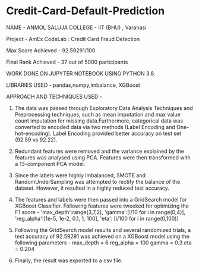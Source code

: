 # Credit-Card-Default-Prediction
NAME - ANMOL SALUJA
COLLEGE - IIT (BHU) , Varanasi

Project - AmEx CodeLab : Credit Card Fraud Detection

Max Score Achieved - 92.59291/100

Final Rank Achieved - 37 out of 5000 participants

WORK DONE ON JUPYTER NOTEBOOK USING PYTHON 3.8.

LIBRARIES USED - pandas,numpy,imbalance, XGBoost

APPROACH AND TECHNIQUES USED - 

1. The data was passed through Exploratory Data Analysis Techniques and Preprocessing techniques, such as mean imputation and max value count imputation for missing data.Furthermore,
   categorical data was converted to encoded data via two methods (Label Encoding and One-hot-encoding). Label Encoding provided better accuracy on test set (92.59 vs 92.22).

2. Redundant features were removed and the variance explained by the features was analysed using PCA. Features were then transformed with a 13-component PCA model.

3. Since the labels were highly imbalanced, SMOTE and RandomUnderSampling was attempted to rectify the balance of the dataset. However, it resulted in a highly 
   reduced test accuracy.

4. The features and labels were then passed into a GridSearch model for XGBoost Classifier. Following features were tweeked for optimizing the F1 score -
    'max_depth':range(3,7,2),
    'gamma':[i/10 for i in range(0,4)],
    'reg_alpha':[1e-5, 1e-2, 0.1, 1, 100],
    'eta': [i/100 for i in range(0,100)]
        
5. Following the GridSearch model results and several randomized trials, a test accuracy of 92.59291 was achieved on a XGBoost model using the following 
   parameters - 
     max_depth = 6
     reg_alpha = 100
     gamma = 0.3
     eta = 0.204 

6. Finally, the result was exported to a csv file.
